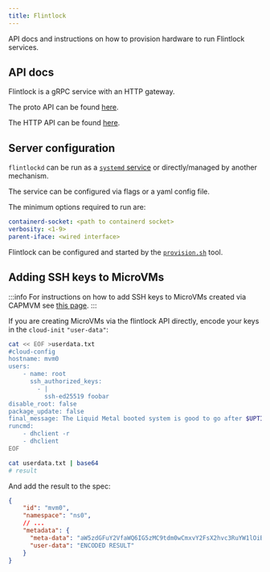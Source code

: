 ```yaml
---
title: Flintlock
---
```


API docs and instructions on how to provision hardware to run Flintlock services.

## API docs

Flintlock is a gRPC service with an HTTP gateway.

The proto API can be found [here][proto-api].

The HTTP API can be found <a href="/flintlock-api" target="_blank">here</a>.

## Server configuration

`flintlockd` can be run as a [`systemd` service][service] or directly/managed by another mechanism.

The service can be configured via flags or a yaml config file.

The minimum options required to run are:

```yaml
containerd-socket: <path to containerd socket>
verbosity: <1-9>
parent-iface: <wired interface>
```

Flintlock can be configured and started by the [`provision.sh`][provision] tool.

## Adding SSH keys to MicroVMs

:::info
For instructions on how to add SSH keys to MicroVMs created via CAPMVM see
[this page][capmvm].
:::

If you are creating MicroVMs via the flintlock API directly, encode your keys
in the `cloud-init` `"user-data"`:

```bash
cat << EOF >userdata.txt
#cloud-config
hostname: mvm0
users:
    - name: root
      ssh_authorized_keys:
        - |
          ssh-ed25519 foobar
disable_root: false
package_update: false
final_message: The Liquid Metal booted system is good to go after $UPTIME seconds
runcmd:
    - dhclient -r
    - dhclient
EOF

cat userdata.txt | base64
# result
```

And add the result to the spec:
```json
{
    "id": "mvm0",
    "namespace": "ns0",
    // ...
    "metadata": {
      "meta-data": "aW5zdGFuY2VfaWQ6IG5zMC9tdm0wCmxvY2FsX2hvc3RuYW1lOiBtdm0wCnBsYXRmb3JtOiBsaXF1aWRfbWV0YWwK",
      "user-data": "ENCODED RESULT"
    }
}
```

[capmvm]: /docs/guides/capmvm/#adding-ssh-keys-to-microvms
[service]: https://github.com/weaveworks-liquidmetal/flintlock/blob/main/flintlockd.service
[provision]: https://github.com/weaveworks-liquidmetal/flintlock/tree/main/hack/scripts#provisionsh
[proto-api]: https://buf.build/weaveworks-liquidmetal/flintlock
[http-api]: /flintlock-api
